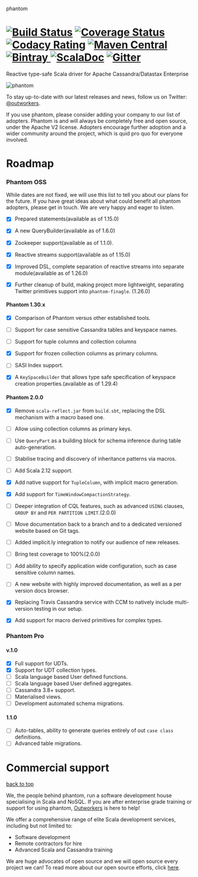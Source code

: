 phantom

[![Build Status](https://travis-ci.org/outworkers/phantom.svg?branch=develop)](https://travis-ci.org/outworkers/phantom) [![Coverage Status](https://coveralls.io/repos/outworkers/phantom/badge.svg)](https://coveralls.io/r/outworkers/phantom)  [![Codacy Rating](https://api.codacy.com/project/badge/grade/25bee222a7d142ff8151e6ceb39151b4)](https://www.codacy.com/app/flavian/phantom_2) [![Maven Central](https://maven-badges.herokuapp.com/maven-central/com.outworkers/phantom-dsl_2.11/badge.svg)](https://maven-badges.herokuapp.com/maven-central/com.outworkers/phantom-dsl_2.11) [![Bintray](https://api.bintray.com/packages/outworkers/oss-releases/phantom-dsl/images/download.svg) ](https://bintray.com/outworkers/oss-releases/phantom-dsl/_latestVersion) [![ScalaDoc](http://javadoc-badge.appspot.com/com.outworkers/phantom-dsl_2.11.svg?label=scaladoc)](http://javadoc-badge.appspot.com/com.outworkers/phantom-dsl_2.11) [![Gitter](https://badges.gitter.im/Join%20Chat.svg)](https://gitter.im/outworkers/phantom?utm_source=badge&utm_medium=badge&utm_campaign=pr-badge&utm_content=badge)
=============================================================================================================
Reactive type-safe Scala driver for Apache Cassandra/Datastax Enterprise

![phantom](https://s3-eu-west-1.amazonaws.com/websudos/oss/logos/phantom.png "Outworkers Phantom")

To stay up-to-date with our latest releases and news, follow us on Twitter: [@outworkers](https://twitter.com/outworkers_uk).

If you use phantom, please consider adding your company to our list of adopters. Phantom is and will always be completely free and open source, under the Apache V2 license. Adopters encourage further adoption and a wider community around the project, which is quid pro quo for everyone involved.

Roadmap
========

### Phantom OSS

While dates are not fixed, we will use this list to tell you about our plans for the future. If you have great ideas about what could benefit all phantom 
adopters, please get in touch. We are very happy and eager to listen.

- [x] Prepared statements(available as of 1.15.0)

- [x] A new QueryBuilder(available as of 1.6.0)

- [x] Zookeeper support(available as of 1.1.0).

- [x] Reactive streams support(available as of 1.15.0)

- [x] Improved DSL, complete separation of reactive streams into separate module(available as of 1.26.0)

- [x] Further cleanup of build, making project more lightweight, separating Twitter primitives support into `phantom-finagle`. (1.26.0)


#### Phantom 1.30.x

- [x] Comparison of Phantom versus other established tools. 

- [ ] Support for case sensitive Cassandra tables and keyspace names.

- [ ] Support for tuple columns and collection columns

- [x] Support for frozen collection columns as primary columns.

- [ ] SASI Index support.

- [x] A `KeySpaceBuilder` that allows type safe specification of keyspace creation properties.(available as of 1.29.4)


#### Phantom 2.0.0

- [x] Remove `scala-reflect.jar` from `build.sbt`, replacing the DSL mechanism with a macro based one.

- [ ] Allow using collection columns as primary keys.

- [ ] Use `QueryPart` as a building block for schema inference during table auto-generation.

- [ ] Stabilise tracing and discovery of inheritance patterns via macros. 

- [ ] Add Scala 2.12 support.

- [x] Add native support for `TupleColumn`, with implicit macro generation.

- [x] Add support for `TimeWindowCompactionStrategy`.

- [ ] Deeper integration of CQL features, such as advanced `USING` clauses, `GROUP BY` and `PER PARTITION LIMIT`.(2.0.0)

- [ ] Move documentation back to a branch and to a dedicated versioned website based on Git tags.

- [ ] Added implicit.ly integration to notify our audience of new releases.

- [ ] Bring test coverage to 100%(2.0.0)

- [ ] Add ability to specify application wide configuration, such as case sensitive column names.

- [ ] A new website with highly improved documentation, as well as a per version docs browser.

- [x] Replacing Travis Cassandra service with CCM to natively include multi-version testing in our setup.

- [x] Add support for macro derived primitives for complex types.

### Phantom Pro

#### v.1.0

- [x] Full support for UDTs.
- [x] Support for UDT collection types.
- [ ] Scala language based User defined functions.
- [ ] Scala language based User defined aggregates.
- [ ] Cassandra 3.8+ support.
- [ ] Materialised views.
- [ ] Development automated schema migrations.

#### 1.1.0
- [ ] Auto-tables, ability to generate queries entirely of out `case class` definitions.
- [ ] Advanced table migrations.

Commercial support
===================
<a href="#table-of-contents">back to top</a>

We, the people behind phantom, run a software development house specialising in Scala and NoSQL. If you are after enterprise grade
training or support for using phantom, [Outworkers](http://outworkers.com) is here to help!

We offer a comprehensive range of elite Scala development services, including but not limited to:

- Software development
- Remote contractors for hire
- Advanced Scala and Cassandra training

We are huge advocates of open source and we will open source every project we can! To read more about our open source efforts, click [here](http://www.outworkers.com/work).



